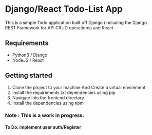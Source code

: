 
# Django/React Todo-List App

This is a simple Todo application built off Django (including the Django REST Framework for API CRUD operations) and React.

## Requirements
* Python3 / Django
* NodeJS / React

## Getting started
1. Clone the project to your machine And Create a virtual envirement
2. Install the requirements.txt dependencies using pip
3. Navigate into the frontend directory
4. Install the  dependencies using npm 

### Note : This is a work in progress.
#### To Do: implement user auth/Register
